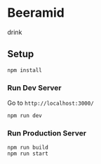 # Beeramid

drink

## Setup

```
npm install
```

### Run Dev Server

Go to `http://localhost:3000/`

```
npm run dev
```

### Run Production Server

```
npm run build
npm run start
```
